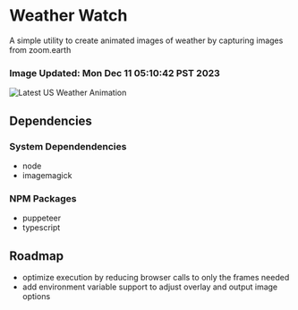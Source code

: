 # Weather Watch

A simple utility to create animated images of weather by capturing images from zoom.earth

### Image Updated: Mon Dec 11 05:10:42 PST 2023

![Latest US Weather Animation](animations/2023-12-11.webp)

## Dependencies
### System Dependendencies
* node
* imagemagick
### NPM Packages
* puppeteer
* typescript

## Roadmap
* optimize execution by reducing browser calls to only the frames needed
* add environment variable support to adjust overlay and output image options
